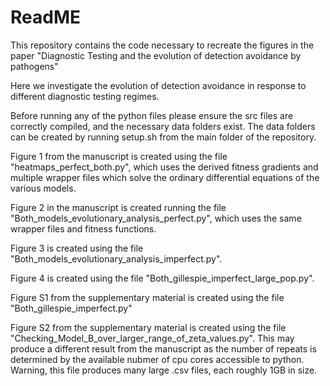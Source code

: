 # ReadME

This repository contains the code necessary to recreate the figures in the paper "Diagnostic Testing and the evolution of detection avoidance by pathogens"

Here we investigate the evolution of detection avoidance in response to different diagnostic testing regimes. 

Before running any of the python files please ensure the src files are correctly compiled, and the necessary data folders exist. The data folders can be created by running setup.sh from the main folder of the repository.

Figure 1 from the manuscript is created using the file "heatmaps_perfect_both.py", which uses the derived fitness gradients and multiple wrapper files which solve the ordinary differential equations of the various models.

Figure 2 in the manuscript is created running the file "Both_models_evolutionary_analysis_perfect.py", which uses the same wrapper files and fitness functions.

Figure 3 is created using the file "Both_models_evolutionary_analysis_imperfect.py".

Figure 4 is created using the file "Both_gillespie_imperfect_large_pop.py".

Figure S1 from the supplementary material is created using the file "Both_gillespie_imperfect.py"

Figure S2 from the supplementary material is created using the file "Checking_Model_B_over_larger_range_of_zeta_values.py". 
This may produce a different result from the manuscript as the number of repeats is determined by the available nubmer of cpu cores accessible to python. 
Warning, this file produces many large .csv files, each roughly 1GB in size.